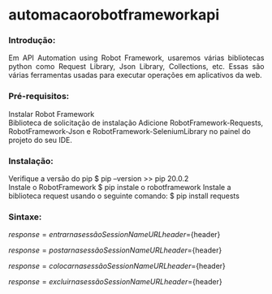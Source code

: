 # automacaorobotframeworkapi

### Introdução:
<p align = "justify">
Em API Automation using Robot Framework, usaremos várias bibliotecas python como Request Library, Json Library, Collections, etc. Essas são várias ferramentas usadas para executar operações em aplicativos da web. 
</p>

### Pré-requisitos: 
Instalar Robot Framework  
Biblioteca de solicitação de instalação 
Adicione RobotFramework-Requests, RobotFramework-Json e RobotFramework-SeleniumLibrary no painel do projeto do seu IDE.

### Instalação:

Verifique a versão do pip $ pip –version >> pip 20.0.2  
Instale o RobotFramework $ pip instale o robotframework 
Instale a biblioteca request usando o seguinte comando: $ pip install requests 

### Sintaxe:

${response}= entrar na sessão SessionName URL header=${header} 

${response}= postar na sessão SessionName URL header=${header} 

${response}= colocar na sessão SessionName URL header=${header} 

${response}= excluir na sessão SessionName URL header=${header} 

